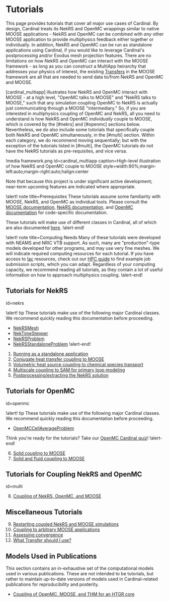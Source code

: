 # Tutorials

This page provides tutorials that cover all major use cases of Cardinal.
By design, Cardinal treats its NekRS and OpenMC wrappings similar to native
MOOSE applications - NekRS and OpenMC can be combined with *any* other MOOSE application
to provide multiphysics feedback either together or individually. In addition,
NekRS and OpenMC can be run as standalone applications using Cardinal, if you would
like to leverage Cardinal's postprocessing and/or Exodus mesh projection features.
There are no limitations on
how NekRS and OpenMC can interact with the MOOSE framework - as long as you can
construct a MultiApp heirarchy that addresses your physics of interest, the existing
[Transfers](https://mooseframework.inl.gov/syntax/Transfers/index.html) in the MOOSE
framework are all that are needed to send data to/from NekRS and OpenMC and MOOSE.

[cardinal_multiapp] illustrates how NekRS and OpenMC interact with MOOSE -
at a high level, "OpenMC talks to MOOSE" and "NekRS talks to MOOSE," such that
any simulation coupling OpenMC to NekRS is actually just communicating through a
MOOSE "intermediary."
So, if you are interested in multiphysics coupling of OpenMC and NekRS, all you need
to understand is how NekRS and OpenMC *individually* couple to MOOSE, which is
covered by the [#nekrs] and [#openmc] sections
below. Nevertheless, we do also include some tutorials that specifically couple both
NekRS and OpenMC simultaneously, in the [#multi] section.
Within each category, we do recommend moving sequentially;
but with the exception of the tutorials listed in [#multi], the OpenMC tutorials
do not have the NekRS tutorials as pre-requisites, and vice versa.

!media framework.png
  id=cardinal_multiapp
  caption=High-level illustration of how NekRS and OpenMC couple to MOOSE
  style=width:90%;margin-left:auto;margin-right:auto;halign:center

Note that because this project is under significant active
development; near-term upcoming features are indicated where appropriate.

!alert! note title=Prerequisites
These tutorials assume some familiarity with MOOSE, NekRS, and OpenMC as individual
tools. Please consult the [MOOSE documentation](https://mooseframework.inl.gov/),
[NekRS documentation](https://nekrsdoc.readthedocs.io/en/latest/index.html), and
[OpenMC documentation](https://docs.openmc.org/en/stable/) for code-specific
documentation.

These tutorials will make use of different classes in Cardinal, all of which are also
documented [here](source/index.md).
!alert-end!

!alert! note title=Computing Needs
Many of these tutorials were developed with NEAMS and NRIC VTB support.
As such, many are "production"-type models developed for other programs, and may use very
fine meshes. We will indicate required computing resources for each tutorial. If you
have access to [!ac](HPC) resources, check out our [HPC guide](hpc.md) to find example
job submission scripts, which you can adapt.
Regardless of your computing capacity, we recommend reading all tutorials, as they contain a lot of useful information
on how to approach multiphysics coupling.
!alert-end!

## Tutorials for NekRS
  id=nekrs

!alert! tip
These tutorials make use of the following major Cardinal classes.
We recommend quickly reading this documentation before proceeding.

- [NekRSMesh](/mesh/NekRSMesh.md)
- [NekTimeStepper](/timesteppers/NekTimeStepper.md)
- [NekRSProblem](/problems/NekRSProblem.md)
- [NekRSStandaloneProblem](/problems/NekRSStandaloneProblem.md)
!alert-end!

1. [Running as a standalone application](tutorials/nekrs_standalone.md)
2. [Conjugate heat transfer coupling to MOOSE](tutorials/cht.md)
3. [Volumetric heat source coupling to chemical species transport](tutorials/volumetric.md)
4. [Multiscale coupling to SAM for primary loop modeling](tutorials/sam_coupling.md)
5. [Postprocessing/extracting the NekRS solution](tutorials/nekrs_outputs.md)

## Tutorials for OpenMC
  id=openmc

!alert! tip
These tutorials make use of the following major Cardinal classes. We recommend
quickly reading this documentation before proceeding.

- [OpenMCCellAverageProblem](/problems/OpenMCCellAverageProblem.md)

Think you're ready for the tutorials? Take our [OpenMC Cardinal quiz](https://www.flexiquiz.com/SC/N/30fc79f0-f9a5-4cfc-b140-c07dda3bdf0b)!
!alert-end!

6. [Solid coupling to MOOSE](tutorials/openmc_solid.md)
7. [Solid and fluid coupling to MOOSE](tutorials/openmc_fluid.md)

## Tutorials for Coupling NekRS and OpenMC
  id=multi

8. [Coupling of NekRS, OpenMC, and MOOSE](tutorials/coupled.md)

## Miscellaneous Tutorials

9. [Restarting coupled NekRS and MOOSE simulations](tutorials/restart_nek_moose.md)
10. [Coupling to arbitrary MOOSE applications](tutorials/other_apps.md)
11. [Assessing convergence](tutorials/convergence.md)
12. [What Transfer should I use?](tutorials/transfers.md)

## Models Used in Publications

This section contains an in-exhaustive set of the computational models used in
various publications. These are not intended to be tutorials,
but rather to maintain up-to-date versions of models
used in Cardinal-related publications for reproducibility and posterity.

- [Coupling of OpenMC, MOOSE, and THM for an HTGR core](htgr_full.md)
